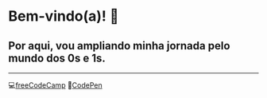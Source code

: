 <h1>  Bem-vindo(a)! 👋</h1>
<h2>Por aqui, vou ampliando minha jornada pelo mundo dos 0s e 1s.</h2>
<hr/>

💻[freeCodeCamp](https://www.freecodecamp.org/guircc)
📑[CodePen](https://codepen.io/guircc)
